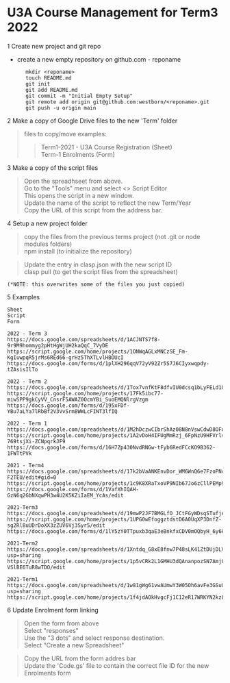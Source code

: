# U3A Course Management for Term3 2022

1 Create new project and git repo

- create a new empty repository on github.com - reponame

```
      mkdir <reponame>
      touch README.md
      git init
      git add README.md
      git commit -m "Initial Empty Setup"
      git remote add origin git@github.com:westborn/<reponame>.git
      git push -u origin main
```

2 Make a copy of Google Drive files to the new 'Term' folder

> files to copy/move examples:
>
> > Term1-2021 - U3A Course Registration (Sheet)  
> > Term-1 Enrolments (Form)

3 Make a copy of the script files

> Open the spreadhseet from above.  
> Go to the "Tools" menu and select <> Script Editor  
> This opens the script in a new window.  
> Update the name of the script to reflect the new Term/Year  
> Copy the URL of this script from the address bar.

4 Setup a new project folder

> copy the files from the previous terms project (not .git or node modules folders)  
> npm install (to initialize the repository)

> Update the entry in clasp.json with the new script ID  
> clasp pull (to get the script files from the spreadsheet)

    (*NOTE: this overwrites some of the files you just copied)

5 Examples

    Sheet
    Script
    Form

    2022 - Term 3
    https://docs.google.com/spreadsheets/d/1ACJNTS7f8-9r9M9hommyg2pHtHgWjUH2kaQqC_7VyDE
    https://script.google.com/home/projects/1ONWqAGLxMNCzSE_Fm-KgIuwpqR5jrMs6REd66-grHz5ThXTLvlHBOUcI
    https://docs.google.com/forms/d/1plXH296qqV72yV92Zr5S7J6CIyxwqpdy-tZAsisIlTo

    2022 - Term 2
    https://docs.google.com/spreadsheets/d/1Tox7vnfKtF8dfvIU0dcsq1bLyFELd1UQn0SCg4fkRZM
    https://script.google.com/home/projects/17Fk5ibc77-miwSPP9gkCyVV_CnsrF5AWAZ0OcmYBi_SuoEMQNlrgVzgm
    https://docs.google.com/forms/d/195xFDf-YBu7aLYa7lRbBf2V3VvSrm8WWLcFINT3lfIQ

    2022 - Term 1
    https://docs.google.com/spreadsheets/d/1M2hDczwCIbrShAz08N8nVswCdwD8OFu7W5y_9TAM7A8
    https://script.google.com/home/projects/1A2vDoH4IFUgMmRzj_6FpNzU9HFVrl4aQSzVk-769tsjXi-ZCNpqrkJF9
    https://docs.google.com/forms/d/16H7Zp430NvdRNGw-tFyb6RedFCcKO9B362-1FWTtPVk

    2021 - Term4
    https://docs.google.com/spreadsheets/d/17k2bVaANKEnvDor_WM6WnQ6e7FzoPNcoRFRmU-F2TEU/edit#gid=0
    https://script.google.com/home/projects/1c9K8XRaTxoVP9NIb67Jo6zCllPEMp9EwcN6CzVUK0NmdjBrAmxsggkJK/edit
    https://docs.google.com/forms/d/1VafXhIQAH-GzN6q2GbNXqwPH3w4U2K5KZiIaEM_YcAs/edit

    2021-Term3
    https://docs.google.com/spreadsheets/d/19mwP2JF7BMGLfO_JCtFGyWDsqSTufjeFJIkGuFMOKds/edit#gid=0
    https://script.google.com/home/projects/1UPG0wEfoggztdstD6A0UqXP3DnfZ-sg2Rl8uUDrDoXX3zZUV6Vj3Syr5/edit
    https://docs.google.com/forms/d/1lY5zY0TTpuxb3qaE3eBnkfxCDV0mOQbyH_6y6HBr4Do/edit

    2021-Term2
    https://docs.google.com/spreadsheets/d/1Xntdq_G8xE8fnw7P48sLK41ZtDUjDLVaeX97e1AWoUk/edit?usp=sharing
    https://script.google.com/home/projects/1p5vCRk2L1GMHU3dQAnanpozSN7Amj0SZRJ2oqwgBT-VSlBE6TuR8wTDO/edit

    2021-Term1
    https://docs.google.com/spreadsheets/d/1w81gWg61vwAUmwY3W05Oh6avFe3GSuUGmjXR5u7p6rk/edit?usp=sharing
    https://script.google.com/home/projects/1f4jdAOkHvgcFj1C12eR17WRKYN2kzLV1p5CgQlZQJ3nsRvWS5hXTFuva/edit

6 Update Enrolment form linking

> Open the form from above  
> Select "responses"  
> Use the "3 dots" and select response destination.  
> Select "Create a new Spreadsheet"

> Copy the URL from the form addres bar  
> Update the 'Code.gs' file to contain the correct file ID for the new Enrolments form
